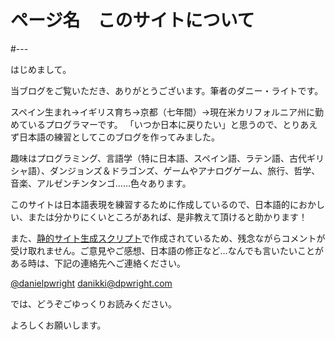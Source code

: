 # ページ名　このサイトについて
#---


はじめまして。

当ブログをご覧いただき、ありがとうございます。筆者のダニー・ライトです。

スペイン生まれ→イギリス育ち→京都（七年間）→現在米カリフォルニア州に勤めているプログラマーです。
「いつか日本に戻りたい」と思うので、とりあえず日本語の練習としてこのブログを作ってみました。

趣味はプログラミング、言語学（特に日本語、スペイン語、ラテン語、古代ギリシャ語）、ダンジョンズ＆ドラゴンズ、ゲームやアナログゲーム、旅行、哲学、音楽、アルゼンチンタンゴ……色々あります。

このサイトは日本語表現を練習するために作成しているので、日本語的におかしい、または分かりにくいところがあれば、是非教えて頂けると助かります！

また、[静的サイト生成スクリプト](/1)で作成されているため、残念ながらコメントが受け取れません。ご意見やご感想、日本語の修正など…なんでも言いたいことがある時は、下記の連絡先へご連絡ください。

[@danielpwright](https://twitter.com/danielpwright)
[danikki@dpwright.com](mailto:danikki@dpwright.com)

では、どうぞごゆっくりお読みください。

よろしくお願いします。
